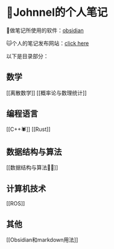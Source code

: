 


# 🎉Johnnel的个人笔记

🍕做笔记所使用的软件：[obsidian](https://obsidian.md/)

🐱个人的笔记发布网站：[click here](https://my.flowershow.app/@fat-Johnnel/johnnel-flowershow)



以下是目录部分：
## 数学
[[离散数学]]
[[概率论与数理统计]]

## 编程语言
[[C++🕷️]]
[[Rust]]

## 数据结构与算法
[[数据结构与算法👩‍💼]]

## 计算机技术
[[ROS]]
## 其他
[[Obsidian和markdown用法]]


